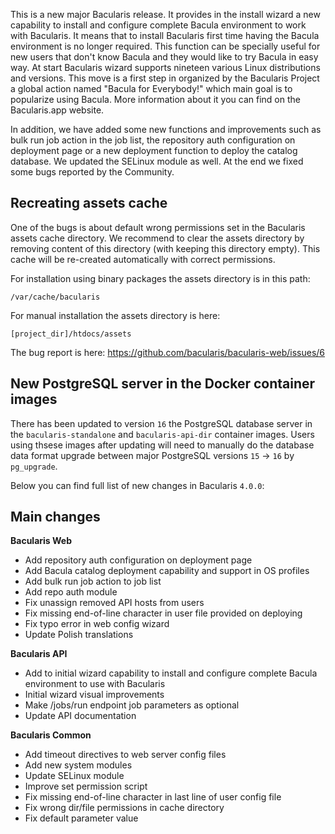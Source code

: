 
This is a new major Bacularis release. It provides in the install wizard a new
capability to install and configure complete Bacula environment to work with
Bacularis. It means that to install Bacularis first time having the Bacula
environment is no longer required. This function can be specially useful for
new users that don't know Bacula and they would like to try Bacula in easy way.
At start Bacularis wizard supports nineteen various Linux distributions and versions.
This move is a first step in organized by the Bacularis Project a global action
named "Bacula for Everybody!" which main goal is to popularize using Bacula. More
information about it you can find on the Bacularis.app website.

In addition, we have added some new functions and improvements such as bulk run job
action in the job list, the repository auth configuration on deployment page or
a new deployment function to deploy the catalog database. We updated the SELinux
module as well. At the end we fixed some bugs reported by the Community.

## Recreating assets cache

One of the bugs is about default wrong permissions set in the Bacularis assets cache
directory. We recommend to clear the assets directory by removing content of this
directory (with keeping this directory empty). This cache will be re-created
automatically with correct permissions.

For installation using binary packages the assets directory is in this path:

```
/var/cache/bacularis
```

For manual installation the assets directory is here:

```
[project_dir]/htdocs/assets
```

The bug report is here:
https://github.com/bacularis/bacularis-web/issues/6

## New PostgreSQL server in the Docker container images

There has been updated to version ``16`` the PostgreSQL database server in
the ``bacularis-standalone`` and ``bacularis-api-dir`` container images. Users
using thsese images after updating will need to manually do the database data format
upgrade between major PostgreSQL versions ``15`` -> ``16`` by ``pg_upgrade``.

Below you can find full list of new changes in Bacularis ``4.0.0``:

## Main changes

**Bacularis Web**
 - Add repository auth configuration on deployment page
 - Add Bacula catalog deployment capability and support in OS profiles
 - Add bulk run job action to job list
 - Add repo auth module
 - Fix unassign removed API hosts from users
 - Fix missing end-of-line character in user file provided on deploying
 - Fix typo error in web config wizard
 - Update Polish translations

**Bacularis API**
 - Add to initial wizard capability to install and configure complete Bacula environment to use with Bacularis
 - Initial wizard visual improvements
 - Make /jobs/run endpoint job parameters as optional
 - Update API documentation

**Bacularis Common**
 - Add timeout directives to web server config files
 - Add new system modules
 - Update SELinux module
 - Improve set permission script
 - Fix missing end-of-line character in last line of user config file
 - Fix wrong dir/file permissions in cache directory
 - Fix default parameter value

